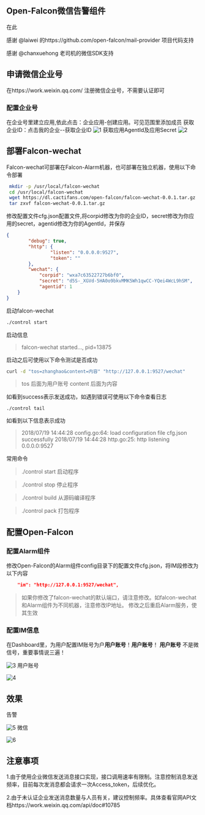 Open-Falcon微信告警组件
---------------------------------------------------
在此      

感谢 @laiwei 的https://github.com/open-falcon/mail-provider 项目代码支持

感谢 @chanxuehong 老司机的微信SDK支持  

##  申请微信企业号
在https://work.weixin.qq.com/ 注册微信企业号，不需要认证即可
### 配置企业号
在企业号里建立应用,依此点击：企业应用-创建应用。可见范围里添加成员
获取企业ID：点击我的企业--获取企业ID
![1](https://img.cactifans.com/wp-content/uploads/2018/07/2.jpg)
获取应用AgentId及应用Secret
![2](https://img.cactifans.com/wp-content/uploads/2018/07/1.jpg)
##  部署Falcon-wechat
 Falcon-wechat可部署在Falcon-Alarm机器，也可部署在独立机器，使用以下命令部署
```bash
 mkdir -p /usr/local/falcon-wechat
 cd /usr/local/falcon-wechat
 wget https://dl.cactifans.com/open-falcon/falcon-wechat-0.0.1.tar.gz
 tar zxvf falcon-wechat-0.0.1.tar.gz
```
修改配置文件cfg.json配置文件,将corpid修改为你的企业ID，secret修改为你应用的secret，agentid修改为你的AgentId，并保存
```json
{
        "debug": true,
        "http": {
                "listen": "0.0.0.0:9527",
                "token": ""
        },
        "wechat": {
	        "corpid": "wxa7c63522727b6bf0",
	        "secret": "d5S-_XGVd-5HA0o9bkvMMK5Wh1qwCC-YQei4WcL9hSM",
	        "agentid": 1
    }
}
```
启动falcon-wechat
```bash
./control start
```
启动信息
>falcon-wechat started..., pid=13875

启动之后可使用以下命令测试是否成功
```bash
curl -d "tos=zhanghao&content=内容" "http://127.0.0.1:9527/wechat"
```
>tos 后面为用户账号
>content 后面为内容

如看到success表示发送成功，如遇到错误可使用以下命令查看日志   


```
./control tail
```
如看到以下信息表示成功  
>2018/07/19 14:44:28 config.go:64: load configuration file cfg.json successfully
2018/07/19 14:44:28 http.go:25: http listening 0.0.0.0:9527

常用命令

>./control start 启动程序  

>./control stop  停止程序  

>./control build 从源码编译程序   

>./control pack  打包程序       


##  配置Open-Falcon
### 配置Alarm组件
修改Open-Falcon的Alarm组件config目录下的配置文件cfg.json，将IM段修改为以下内容
```json
	"im": "http://127.0.0.1:9527/wechat",
```
>如果你修改了falcon-wechat的默认端口，请注意修改。如falcon-wechat和Alarm组件为不同机器，注意修改IP地址。
修改之后重启Alarm服务，使其生效
### 配置IM信息
在Dashboard里，为用户配置IM账号为户**用户账号**！**用户账号**！
**用户账号** 不是微信号，重要事情说三遍！     

![3](https://img.cactifans.com/wp-content/uploads/2018/07/3.jpg)
用户账号    

![4](https://img.cactifans.com/wp-content/uploads/2018/07/4.jpg)
## 效果   

告警      

![5](https://img.cactifans.com/wp-content/uploads/2018/07/5.jpg)
微信      

![6](https://img.cactifans.com/wp-content/uploads/2018/07/6.png)

##  注意事项
1.由于使用企业微信发送消息接口实现，接口调用速率有限制。注意控制消息发送频率，目前每次发消息都会请求一次Access_token，后续优化。     

2.由于未认证企业发送消息数量与人员有关，建议控制频率。具体查看官网API文档https://work.weixin.qq.com/api/doc#10785